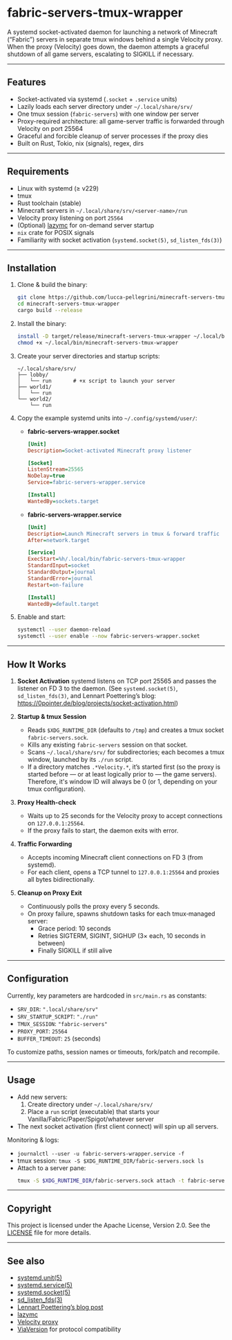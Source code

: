 # fabric-servers-tmux-wrapper

A systemd socket-activated daemon for launching a network of Minecraft
(“Fabric”) servers in separate tmux windows behind a single Velocity proxy.
When the proxy (Velocity) goes down, the daemon attempts a graceful shutdown of
all game servers, escalating to SIGKILL if necessary.

---

## Features

- Socket-activated via systemd (`.socket` + `.service` units)
- Lazily loads each server directory under `~/.local/share/srv/`
- One tmux session (`fabric-servers`) with one window per server
- Proxy-required architecture: all game-server traffic is forwarded through
  Velocity on port 25564
- Graceful and forcible cleanup of server processes if the proxy dies
- Built on Rust, Tokio, nix (signals), regex, dirs

---

## Requirements

- Linux with systemd (≥ v229)
- tmux
- Rust toolchain (stable)
- Minecraft servers in `~/.local/share/srv/<server-name>/run`
- Velocity proxy listening on port `25564`
- (Optional) [lazymc](https://github.com/timvisee/lazymc) for on-demand server startup
- `nix` crate for POSIX signals
- Familiarity with socket activation (`systemd.socket(5)`, `sd_listen_fds(3)`)

---

## Installation

1. Clone & build the binary:
   ```sh
   git clone https://github.com/lucca-pellegrini/minecraft-servers-tmux-wrapper.git
   cd minecraft-servers-tmux-wrapper
   cargo build --release
   ```
2. Install the binary:
   ```sh
   install -D target/release/minecraft-servers-tmux-wrapper ~/.local/bin/minecraft-servers-tmux-wrapper
   chmod +x ~/.local/bin/minecraft-servers-tmux-wrapper
   ```
3. Create your server directories and startup scripts:
   ```
   ~/.local/share/srv/
   ├── lobby/
   │   └── run       # +x script to launch your server
   ├── world1/
   │   └── run
   └── world2/
       └── run
   ```
4. Copy the example systemd units into `~/.config/systemd/user/`:

   - **fabric-servers-wrapper.socket**
     ```ini
     [Unit]
     Description=Socket-activated Minecraft proxy listener

     [Socket]
     ListenStream=25565
     NoDelay=true
     Service=fabric-servers-wrapper.service

     [Install]
     WantedBy=sockets.target
     ```

   - **fabric-servers-wrapper.service**
     ```ini
     [Unit]
     Description=Launch Minecraft servers in tmux & forward traffic
     After=network.target

     [Service]
     ExecStart=%h/.local/bin/fabric-servers-tmux-wrapper
     StandardInput=socket
     StandardOutput=journal
     StandardError=journal
     Restart=on-failure

     [Install]
     WantedBy=default.target
     ```

5. Enable and start:
   ```sh
   systemctl --user daemon-reload
   systemctl --user enable --now fabric-servers-wrapper.socket
   ```

---

## How It Works

1. **Socket Activation**
   systemd listens on TCP port 25565 and passes the listener on FD 3 to the
   daemon. (See `systemd.socket(5)`, `sd_listen_fds(3)`, and Lennart
   Poettering’s blog: https://0pointer.de/blog/projects/socket-activation.html)

2. **Startup & tmux Session**
   - Reads `$XDG_RUNTIME_DIR` (defaults to `/tmp`) and creates a tmux socket
     `fabric-servers.sock`.
   - Kills any existing `fabric-servers` session on that socket.
   - Scans `~/.local/share/srv/` for subdirectories; each becomes a tmux
     window, launched by its `./run` script.
   - If a directory matches `.*Velocity.*`, it’s started first (so the proxy is
     started before — or at least logically prior to — the game servers).
     Therefore, it's window ID will always be 0 (or 1, depending on your tmux
     configuration).

3. **Proxy Health-check**
   - Waits up to 25 seconds for the Velocity proxy to accept connections on
     `127.0.0.1:25564`.
   - If the proxy fails to start, the daemon exits with error.

4. **Traffic Forwarding**
   - Accepts incoming Minecraft client connections on FD 3 (from systemd).
   - For each client, opens a TCP tunnel to `127.0.0.1:25564` and proxies all
     bytes bidirectionally.

5. **Cleanup on Proxy Exit**
   - Continuously polls the proxy every 5 seconds.
   - On proxy failure, spawns shutdown tasks for each tmux‐managed server:
     - Grace period: 10 seconds
     - Retries SIGTERM, SIGINT, SIGHUP (3× each, 10 seconds in between)
     - Finally SIGKILL if still alive

---

## Configuration

Currently, key parameters are hardcoded in `src/main.rs` as constants:

- `SRV_DIR`: `".local/share/srv"`
- `SRV_STARTUP_SCRIPT`: `"./run"`
- `TMUX_SESSION`: `"fabric-servers"`
- `PROXY_PORT`: `25564`
- `BUFFER_TIMEOUT`: `25` (seconds)

To customize paths, session names or timeouts, fork/patch and recompile.

---

## Usage

- Add new servers:
  1. Create directory under `~/.local/share/srv/`
  2. Place a `run` script (executable) that starts your
     Vanilla/Fabric/Paper/Spigot/whatever server
- The next socket activation (first client connect) will spin up all servers.

Monitoring & logs:

- `journalctl --user -u fabric-servers-wrapper.service -f`
- tmux session: `tmux -S $XDG_RUNTIME_DIR/fabric-servers.sock ls`
- Attach to a server pane:
  ```sh
  tmux -S $XDG_RUNTIME_DIR/fabric-servers.sock attach -t fabric-servers:<window-name>
  ```

---

## Copyright

This project is licensed under the Apache License, Version 2.0. See the
[LICENSE](LICENSE) file for more details.

---

## See also

- [systemd.unit(5)](https://man.archlinux.org/man/systemd.unit.5)
- [systemd.service(5)](https://man.archlinux.org/man/systemd.service.5)
- [systemd.socket(5)](https://man.archlinux.org/man/systemd.socket.5)
- [sd_listen_fds(3)](https://man.archlinux.org/man/sd_listen_fds.3.en)
- [Lennart Poettering’s blog post](https://0pointer.de/blog/projects/socket-activation.html)
- [lazymc](https://github.com/timvisee/lazymc)
- [Velocity proxy](https://papermc.io/software/velocity/)
- [ViaVersion](https://viaversion.com/) for protocol compatibility
